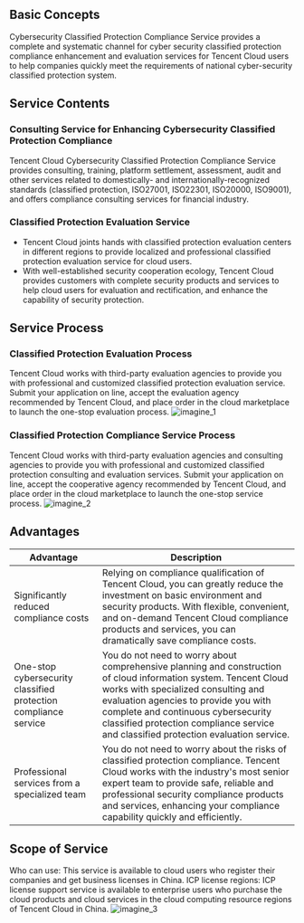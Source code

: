 ## Basic Concepts
Cybersecurity Classified Protection Compliance Service provides a complete and systematic channel for cyber security classified protection compliance enhancement and evaluation services for Tencent Cloud users to help companies quickly meet the requirements of national cyber-security classified protection system.

## Service Contents
### Consulting Service for Enhancing Cybersecurity Classified Protection Compliance
Tencent Cloud Cybersecurity Classified Protection Compliance Service provides consulting, training, platform settlement, assessment, audit and other services related to domestically- and internationally-recognized standards (classified protection, ISO27001, ISO22301, ISO20000, ISO9001), and offers compliance consulting services for financial industry.

### Classified Protection Evaluation Service
- Tencent Cloud joints hands with classified protection evaluation centers in different regions to provide localized and professional classified protection evaluation service for cloud users. 
- With well-established security cooperation ecology, Tencent Cloud provides customers with complete security products and services to help cloud users for evaluation and rectification, and enhance the capability of security protection.

## Service Process
### Classified Protection Evaluation Process
Tencent Cloud works with third-party evaluation agencies to provide you with professional and customized classified protection evaluation service. Submit your application on line, accept the evaluation agency recommended by Tencent Cloud, and place order in the cloud marketplace to launch the one-stop evaluation process.
![imagine_1](https://mc.qcloudimg.com/static/img/96d5866727fda799cca47963d2dee6e8/image.png)
### Classified Protection Compliance Service Process
Tencent Cloud works with third-party evaluation agencies and consulting agencies to provide you with professional and customized classified protection consulting and evaluation services. Submit your application on line, accept the cooperative agency recommended by Tencent Cloud, and place order in the cloud marketplace to launch the one-stop service process.
![imagine_2](https://mc.qcloudimg.com/static/img/043b8761d683aa5532568c5e03bdbf89/image.png)

## Advantages

| Advantage | Description |
|---------|---------|
| Significantly reduced compliance costs | Relying on compliance qualification of Tencent Cloud, you can greatly reduce the investment on basic environment and security products. With flexible, convenient, and on-demand Tencent Cloud compliance products and services, you can dramatically save compliance costs. | 
| One-stop cybersecurity classified protection compliance service | You do not need to worry about comprehensive planning and construction of cloud information system. Tencent Cloud works with specialized consulting and evaluation agencies to provide you with complete and continuous cybersecurity classified protection compliance service and classified protection evaluation service. | 
| Professional services from a specialized team | You do not need to worry about the risks of classified protection compliance. Tencent Cloud works with the industry's most senior expert team to provide safe, reliable and professional security compliance products and services, enhancing your compliance capability quickly and efficiently. | 


## Scope of Service
Who can use: This service is available to cloud users who register their companies and get business licenses in China.
ICP license regions: ICP license support service is available to enterprise users who purchase the cloud products and cloud services in the cloud computing resource regions of Tencent Cloud in China.
![imagine_3](https://mc.qcloudimg.com/static/img/271b2a1140ea170654305ba01d6a2301/image.png)

